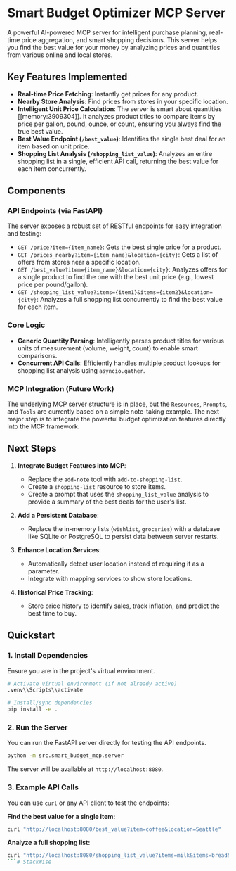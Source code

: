 # Smart Budget Optimizer MCP Server

A powerful AI-powered MCP server for intelligent purchase planning, real-time price aggregation, and smart shopping decisions. This server helps you find the best value for your money by analyzing prices and quantities from various online and local stores.

## Key Features Implemented

*   **Real-time Price Fetching**: Instantly get prices for any product.
*   **Nearby Store Analysis**: Find prices from stores in your specific location.
*   **Intelligent Unit Price Calculation**: The server is smart about quantities [[memory:3909304]]. It analyzes product titles to compare items by price per gallon, pound, ounce, or count, ensuring you always find the true best value.
*   **Best Value Endpoint (`/best_value`)**: Identifies the single best deal for an item based on unit price.
*   **Shopping List Analysis (`/shopping_list_value`)**: Analyzes an entire shopping list in a single, efficient API call, returning the best value for each item concurrently.

## Components

### API Endpoints (via FastAPI)

The server exposes a robust set of RESTful endpoints for easy integration and testing:

*   `GET /price?item={item_name}`: Gets the best single price for a product.
*   `GET /prices_nearby?item={item_name}&location={city}`: Gets a list of offers from stores near a specific location.
*   `GET /best_value?item={item_name}&location={city}`: Analyzes offers for a single product to find the one with the best unit price (e.g., lowest price per pound/gallon).
*   `GET /shopping_list_value?items={item1}&items={item2}&location={city}`: Analyzes a full shopping list concurrently to find the best value for each item.

### Core Logic

*   **Generic Quantity Parsing**: Intelligently parses product titles for various units of measurement (volume, weight, count) to enable smart comparisons.
*   **Concurrent API Calls**: Efficiently handles multiple product lookups for shopping list analysis using `asyncio.gather`.

### MCP Integration (Future Work)

The underlying MCP server structure is in place, but the `Resources`, `Prompts`, and `Tools` are currently based on a simple note-taking example. The next major step is to integrate the powerful budget optimization features directly into the MCP framework.

## Next Steps

1.  **Integrate Budget Features into MCP**:
    *   Replace the `add-note` tool with `add-to-shopping-list`.
    *   Create a `shopping-list` resource to store items.
    *   Create a prompt that uses the `shopping_list_value` analysis to provide a summary of the best deals for the user's list.

2.  **Add a Persistent Database**:
    *   Replace the in-memory lists (`wishlist`, `groceries`) with a database like SQLite or PostgreSQL to persist data between server restarts.

3.  **Enhance Location Services**:
    *   Automatically detect user location instead of requiring it as a parameter.
    *   Integrate with mapping services to show store locations.

4.  **Historical Price Tracking**:
    *   Store price history to identify sales, track inflation, and predict the best time to buy.

## Quickstart

### 1. Install Dependencies

Ensure you are in the project's virtual environment.
```bash
# Activate virtual environment (if not already active)
.venv\\Scripts\\activate

# Install/sync dependencies
pip install -e .
```

### 2. Run the Server

You can run the FastAPI server directly for testing the API endpoints.
```bash
python -m src.smart_budget_mcp.server
```
The server will be available at `http://localhost:8080`.

### 3. Example API Calls

You can use `curl` or any API client to test the endpoints:

**Find the best value for a single item:**
```bash
curl "http://localhost:8080/best_value?item=coffee&location=Seattle"
```

**Analyze a full shopping list:**
```bash
curl "http://localhost:8080/shopping_list_value?items=milk&items=bread&items=coffee&location=Seattle"
```#   S t a c k W i s e  
 